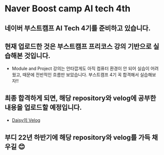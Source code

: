 # Naver Boost camp AI tech 4th

## 네이버 부스트캠프 AI Tech 4기를 준비하고 있습니다.
## 현재 업로드한 것은 부스트캠프 프리코스 강의 기반으로 실습해본 것입니다.
- Module and Project 강의는 안타깝게도 아직 컴퓨터 환경이 안 되어 실습이 어려웠고, 때문에 전반적인 흐름만 보았습니다. 부스트캠프 4기 꼭 합격해서 실습해보자!!
## 최종 합격하게 되면, 해당 repository와 velog에 공부한 내용을 업로드할 예정입니다.
- [Daisy의 Velog](https://velog.io/@leejy1373)

## 부디 22년 하반기에 해당 repository와 velog를 가득 채우길 😊
